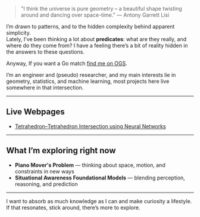 > "I think the universe is pure geometry – a beautiful shape twisting around and dancing over space-time." — Antony Garrett Lisi

I’m drawn to patterns, and to the hidden complexity behind apparent simplicity.  
Lately, I’ve been thinking a lot about **predicates**: what are they really, and where do they come from? I have a feeling there’s a bit of reality hidden in the answers to these questions.  

Anyway, If you want a Go match [find me on OGS](https://online-go.com/player/761486/).  

I’m an engineer and (pseudo) researcher, and my main interests lie in geometry, statistics, and machine learning, most projects here live somewhere in that intersection.  

---

## Live Webpages

- [Tetrahedron–Tetrahedron Intersection using Neural Networks](https://erendiropedro.github.io/Tetrahedron-Tetrahedron-Intersection-and-Volume-Computation-Using-Neural-Networks/)

---

## What I’m exploring right now

- **Piano Mover's Problem** — thinking about space, motion, and constraints in new ways  
- **Situational Awareness Foundational Models** — blending perception, reasoning, and prediction  

---

I want to absorb as much knowledge as I can and make curiosity a lifestyle.  
If that resonates, stick around, there’s more to explore.
